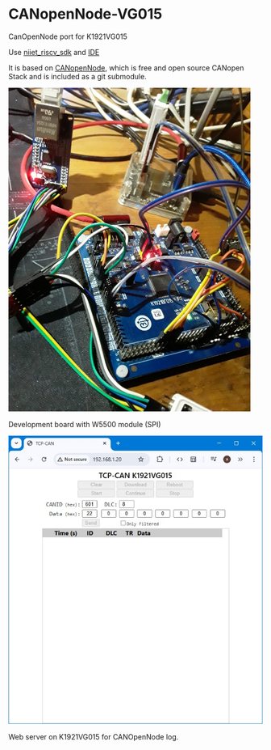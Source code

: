 # CANopenNode-VG015
CanOpenNode port for K1921VG015

Use [niiet_riscv_sdk](https://gitflic.ru/project/niiet/niiet_riscv_sdk) and [IDE](https://syntacore.com/tools/development-tools)

It is based on [CANopenNode](https://github.com/CANopenNode/CANopenNode), which is free and open source CANopen Stack and is included as a git submodule.

![](./images/devboard.jpg)

Development board with W5500 module (SPI)

![](./images/web.jpg)

Web server on K1921VG015 for CANOpenNode log.
